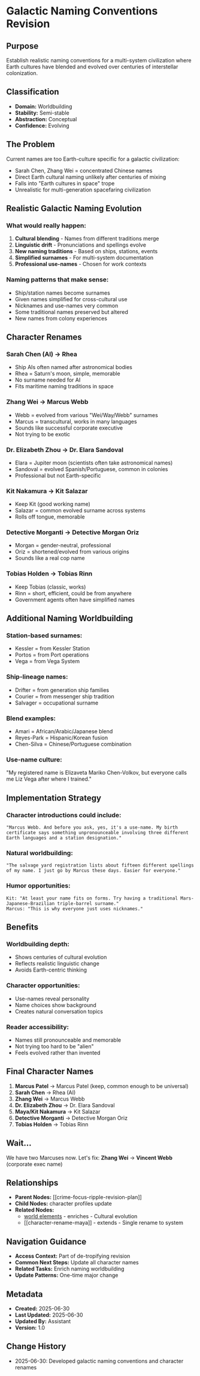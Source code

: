 # Galactic Naming Conventions Revision

## Purpose
Establish realistic naming conventions for a multi-system civilization where Earth cultures have blended and evolved over centuries of interstellar colonization.

## Classification
- **Domain:** Worldbuilding
- **Stability:** Semi-stable
- **Abstraction:** Conceptual
- **Confidence:** Evolving

## The Problem
Current names are too Earth-culture specific for a galactic civilization:
- Sarah Chen, Zhang Wei = concentrated Chinese names
- Direct Earth cultural naming unlikely after centuries of mixing
- Falls into "Earth cultures in space" trope
- Unrealistic for multi-generation spacefaring civilization

## Realistic Galactic Naming Evolution

### What would really happen:
1. **Cultural blending** - Names from different traditions merge
2. **Linguistic drift** - Pronunciations and spellings evolve
3. **New naming traditions** - Based on ships, stations, events
4. **Simplified surnames** - For multi-system documentation
5. **Professional use-names** - Chosen for work contexts

### Naming patterns that make sense:
- Ship/station names become surnames
- Given names simplified for cross-cultural use
- Nicknames and use-names very common
- Some traditional names preserved but altered
- New names from colony experiences

## Character Renames

### Sarah Chen (AI) → **Rhea**
- Ship AIs often named after astronomical bodies
- Rhea = Saturn's moon, simple, memorable
- No surname needed for AI
- Fits maritime naming traditions in space

### Zhang Wei → **Marcus Webb**
- Webb = evolved from various "Wei/Way/Webb" surnames
- Marcus = transcultural, works in many languages
- Sounds like successful corporate executive
- Not trying to be exotic

### Dr. Elizabeth Zhou → **Dr. Elara Sandoval**
- Elara = Jupiter moon (scientists often take astronomical names)
- Sandoval = evolved Spanish/Portuguese, common in colonies
- Professional but not Earth-specific

### Kit Nakamura → **Kit Salazar**
- Keep Kit (good working name)
- Salazar = common evolved surname across systems
- Rolls off tongue, memorable

### Detective Morganti → **Detective Morgan Oriz**
- Morgan = gender-neutral, professional
- Oriz = shortened/evolved from various origins
- Sounds like a real cop name

### Tobias Holden → **Tobias Rinn**
- Keep Tobias (classic, works)
- Rinn = short, efficient, could be from anywhere
- Government agents often have simplified names

## Additional Naming Worldbuilding

### Station-based surnames:
- Kessler = from Kessler Station
- Portos = from Port operations
- Vega = from Vega System

### Ship-lineage names:
- Drifter = from generation ship families
- Courier = from messenger ship tradition
- Salvager = occupational surname

### Blend examples:
- Amari = African/Arabic/Japanese blend
- Reyes-Park = Hispanic/Korean fusion
- Chen-Silva = Chinese/Portuguese combination

### Use-name culture:
"My registered name is Elizaveta Mariko Chen-Volkov, but everyone calls me Liz Vega after where I trained."

## Implementation Strategy

### Character introductions could include:
```
"Marcus Webb. And before you ask, yes, it's a use-name. My birth certificate says something unpronounceable involving three different Earth languages and a station designation."
```

### Natural worldbuilding:
```
"The salvage yard registration lists about fifteen different spellings of my name. I just go by Marcus these days. Easier for everyone."
```

### Humor opportunities:
```
Kit: "At least your name fits on forms. Try having a traditional Mars-Japanese-Brazilian triple-barrel surname."
Marcus: "This is why everyone just uses nicknames."
```

## Benefits

### Worldbuilding depth:
- Shows centuries of cultural evolution
- Reflects realistic linguistic change
- Avoids Earth-centric thinking

### Character opportunities:
- Use-names reveal personality
- Name choices show background
- Creates natural conversation topics

### Reader accessibility:
- Names still pronounceable and memorable
- Not trying too hard to be "alien"
- Feels evolved rather than invented

## Final Character Names
1. **Marcus Patel** → Marcus Patel (keep, common enough to be universal)
2. **Sarah Chen** → Rhea (AI)
3. **Zhang Wei** → Marcus Webb
4. **Dr. Elizabeth Zhou** → Dr. Elara Sandoval  
5. **Maya/Kit Nakamura** → Kit Salazar
6. **Detective Morganti** → Detective Morgan Oriz
7. **Tobias Holden** → Tobias Rinn

## Wait...

We have two Marcuses now. Let's fix:
**Zhang Wei** → **Vincent Webb** (corporate exec name)

## Relationships
- **Parent Nodes:** [[crime-focus-ripple-revision-plan]]
- **Child Nodes:** character profiles update
- **Related Nodes:**
  - [world elements](../elements/world/index.md) - enriches - Cultural evolution
  - [[character-rename-maya]] - extends - Single rename to system

## Navigation Guidance
- **Access Context:** Part of de-tropifying revision
- **Common Next Steps:** Update all character names
- **Related Tasks:** Enrich naming worldbuilding
- **Update Patterns:** One-time major change

## Metadata
- **Created:** 2025-06-30
- **Last Updated:** 2025-06-30
- **Updated By:** Assistant
- **Version:** 1.0

## Change History
- 2025-06-30: Developed galactic naming conventions and character renames